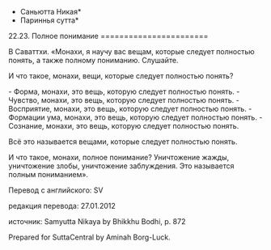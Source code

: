 * Саньютта Никая*
* Париннья сутта*

22\.23\. Полное понимание
\=\=\=\=\=\=\=\=\=\=\=\=\=\=\=\=\=\=\=\=\=\=\=

В Саваттхи\. «Монахи, я научу вас вещам, которые следует полностью понять, а также полному пониманию\. Слушайте\.

И что такое, монахи, вещи, которые следует полностью понять?

\- Форма, монахи, это вещь, которую следует полностью понять\.
\- Чувство, монахи, это вещь, которую следует полностью понять\.
\- Восприятие, монахи, это вещь, которую следует полностью понять\.
\- Формации ума, монахи, это вещь, которую следует полностью понять\.
\- Сознание, монахи, это вещь, которую следует полностью понять\.

Всё это называется вещами, которые следует полностью понять\.

И что такое, монахи, полное понимание? Уничтожение жажды, уничтожение злобы, уничтожение заблуждения\. Это называется полным пониманием»\.

Перевод с английского: SV

редакция перевода: 27\.01\.2012

источник: Samyutta Nikaya by Bhikkhu Bodhi, p\. 872

Prepared for SuttaCentral by Aminah Borg\-Luck\.